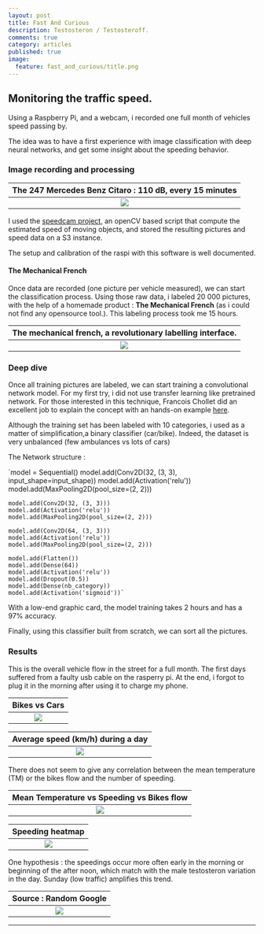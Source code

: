 ```yaml
---
layout: post
title: Fast And Curious
description: Testosteron / Testosteroff.
comments: true
category: articles
published: true
image:
  feature: fast_and_curious/title.png
---
```



## Monitoring the traffic speed.

Using a Raspberry Pi, and a webcam, i recorded one full month of vehicles speed passing by.

The idea was to have a first experience with image classification with deep neural networks, and get some insight about the speeding behavior.


### Image recording and processing

|The 247 Mercedes Benz Citaro :  110 dB, every 15 minutes|
|:--:|
|![](/images/fast_and_curious/speedcam1.png)|


I used the  [speedcam project](https://github.com/pageauc/speed-camera), an openCV based script that compute the estimated speed of moving objects, and stored the resulting pictures and speed data on a S3 instance.

The setup and calibration of the raspi with this software is well documented.

#### The Mechanical French

Once data are recorded (one picture per vehicle measured), we can start the classification process.
Using those raw data, i labeled 20 000 pictures, with the help of a homemade product : **The Mechanical French** (as i could not find any opensource tool.). This labeling process took me 15 hours.

|The mechanical french, a revolutionary labelling interface.|
|:--:|
|![](/images/fast_and_curious/mechanicalfrench.png)|


### Deep dive 

Once all training pictures are labeled, we can start training a convolutional network model.
For my first try, i did not use transfer learning like pretrained network. For those interested in this technique, Francois Chollet did an excellent job to explain the concept with an hands-on example [here](https://github.com/fchollet/deep-learning-with-python-notebooks/blob/master/5.3-using-a-pretrained-convnet.ipynb).

Although the training set has been labeled with 10 categories, i used  as a matter of simplification,a binary classifier (car/bike). Indeed, the dataset is very unbalanced (few ambulances vs lots of cars)

The Network structure :

`model = Sequential()
    model.add(Conv2D(32, (3, 3), input_shape=input_shape))
    model.add(Activation('relu'))
    model.add(MaxPooling2D(pool_size=(2, 2)))

    model.add(Conv2D(32, (3, 3)))
    model.add(Activation('relu'))
    model.add(MaxPooling2D(pool_size=(2, 2)))

    model.add(Conv2D(64, (3, 3)))
    model.add(Activation('relu'))
    model.add(MaxPooling2D(pool_size=(2, 2)))

    model.add(Flatten())
    model.add(Dense(64))
    model.add(Activation('relu'))
    model.add(Dropout(0.5))
    model.add(Dense(nb_category))
    model.add(Activation('sigmoid'))`

With a low-end graphic card, the model training takes 2 hours and has a 97% accuracy.

Finally, using this classifier built from scratch, we can sort all the pictures. 


### Results

This is the overall vehicle flow in the street for a full month.
The first days suffered from a faulty usb cable on the rasperry pi. At the end, i forgot to plug it in the morning after using it to charge my phone.

|Bikes vs Cars|
|:--:|
|![](/images/fast_and_curious/bike_car.png)|


|Average speed (km/h) during a day|
|:--:|
|![](/images/fast_and_curious/traffic_2018-05-11.png)|

There does not seem to give any correlation between the mean temperature (TM) or the bikes flow and the number of speeding.

|Mean Temperature vs Speeding vs Bikes flow|
|:--:|
|![](/images/fast_and_curious/speed_temp_bike.png)|


|Speeding heatmap|
|:--:|
|![](/images/fast_and_curious/heatmap.png)|

One hypothesis : the speedings occur more often early in the morning or beginning of the after noon, which match with the male testosteron variation in the day. Sunday (low traffic) amplifies this trend.

|Source : Random Google|
|:--:|
|![](/images/fast_and_curious/testosteron.png)|






-----------



